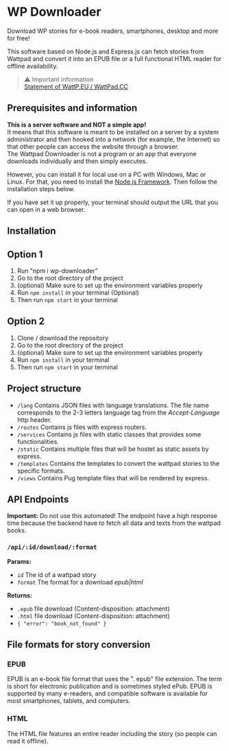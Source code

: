 # WP Downloader

Download WP stories for e-book readers, smartphones, desktop and more for free!

This software based on Node.js and Express.js can fetch stories from Wattpad and convert it into an EPUB file or a full functional HTML reader for offline availability.

> ⚠ Important information  
> [Statement of WattP.EU / WattPad.CC](https://www.reddit.com/r/wattpad_downloader/comments/1adulkg/statement_for_wattpeu_wattpadcc/)

## Prerequisites and information
**This is a server software and NOT a simple app!**  
It means that this software is meant to be installed on a server by a system administrator and then hooked into a network (for example, the Internet) so that other people can access the website through a browser.  
The Wattpad Downloader is not a program or an app that everyone downloads individually and then simply executes.

However, you can install it for local use on a PC with Windows, Mac or Linux.
For that, you need to install the [Node.js Framework](https://nodejs.org/en/).
Then follow the installation steps below.

If you have set it up properly, your terminal should output the URL that you can open in a web browser.

## Installation

## Option 1

1. Run "npm i wp-downloader" 
2. Go to the root directory of the project
3. (optional) Make sure to set up the environment variables properly
4. Run `npm install` in your terminal (Optional)
5. Then run `npm start` in your terminal


## Option 2

1. Clone / download the repository
2. Go to the root directory of the project
3. (optional) Make sure to set up the environment variables properly
4. Run `npm install` in your terminal
5. Then run `npm start` in your terminal

## Project structure
- `/lang` Contains JSON files with language translations. The file name corresponds to the 2-3 letters language tag from the *Accept-Language* http header.
- `/routes` Contains js files with express routers.
- `/services` Contains js files with static classes that provides some functionalities.
- `/static` Contains multiple files that will be hostet as static assets by express.
- `/templates` Contains the templates to convert the wattpad stories to the specific formats.
- `/views` Contains Pug template files that will be rendered by express.

## API Endpoints
**Important:** Do not use this automated! The endpoint have a high response time because the backend have to fetch all data and texts from the wattpad books.

### `/api/:id/download/:format`
**Params:**
- `id` The id of a wattpad story
- `format` The format for a download *epub|html*

**Returns:**
- `.epub` file download (Content-disposition: attachment)
- `.html` file download (Content-disposition: attachment)
- `{ "error": "book_not_found" }`

## File formats for story conversion

### EPUB
EPUB is an e-book file format that uses the ". epub" file extension.
The term is short for electronic publication and is sometimes styled ePub.
EPUB is supported by many e-readers, and compatible software is available for most smartphones, tablets, and computers.

### HTML
The HTML file features an entire reader including the story (so people can read it offline).
